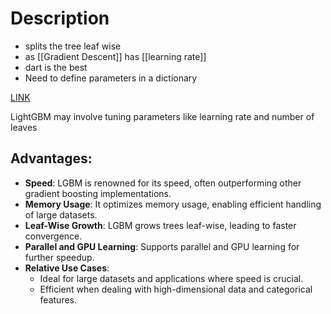 # Description

- splits the tree leaf wise
- as [[Gradient Descent]] has [[learning rate]]
- dart is the best
- Need to define parameters in a dictionary


[LINK](https://www.youtube.com/watch?v=n_ZMQj09S6w)



 
 LightGBM may involve tuning parameters like learning rate and number of leaves

## **Advantages**:
  - **Speed**: LGBM is renowned for its speed, often outperforming other gradient boosting implementations.
  - **Memory Usage**: It optimizes memory usage, enabling efficient handling of large datasets.
  - **Leaf-Wise Growth**: LGBM grows trees leaf-wise, leading to faster convergence.
  - **Parallel and GPU Learning**: Supports parallel and GPU learning for further speedup.
- **Relative Use Cases**:
  - Ideal for large datasets and applications where speed is crucial.
  - Efficient when dealing with high-dimensional data and categorical features.
